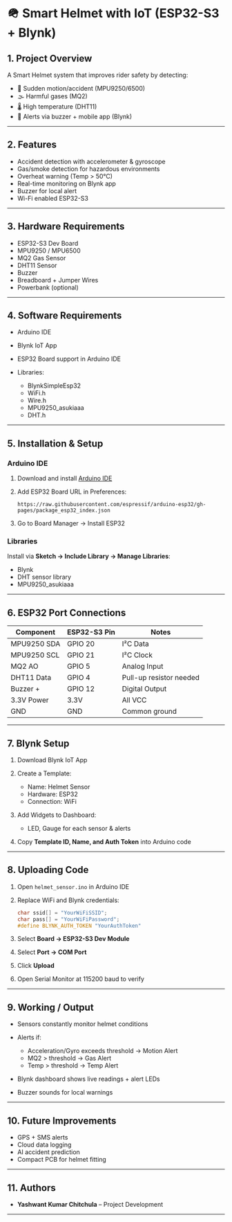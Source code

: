 # 🪖 Smart Helmet with IoT (ESP32-S3 + Blynk)

## 1. Project Overview

A Smart Helmet system that improves rider safety by detecting:

* 🚨 Sudden motion/accident (MPU9250/6500)
* 🌫️ Harmful gases (MQ2)
* 🌡️ High temperature (DHT11)
* 🔔 Alerts via buzzer + mobile app (Blynk)

---

## 2. Features

* Accident detection with accelerometer & gyroscope
* Gas/smoke detection for hazardous environments
* Overheat warning (Temp > 50°C)
* Real-time monitoring on Blynk app
* Buzzer for local alert
* Wi-Fi enabled ESP32-S3

---

## 3. Hardware Requirements

* ESP32-S3 Dev Board
* MPU9250 / MPU6500
* MQ2 Gas Sensor
* DHT11 Sensor
* Buzzer
* Breadboard + Jumper Wires
* Powerbank (optional)

---

## 4. Software Requirements

* Arduino IDE
* Blynk IoT App
* ESP32 Board support in Arduino IDE
* Libraries:

  * BlynkSimpleEsp32
  * WiFi.h
  * Wire.h
  * MPU9250_asukiaaa
  * DHT.h

---

## 5. Installation & Setup

### Arduino IDE

1. Download and install [Arduino IDE](https://www.arduino.cc/en/software)
2. Add ESP32 Board URL in Preferences:

   ```
   https://raw.githubusercontent.com/espressif/arduino-esp32/gh-pages/package_esp32_index.json
   ```
3. Go to Board Manager → Install ESP32

### Libraries

Install via **Sketch → Include Library → Manage Libraries**:

* Blynk
* DHT sensor library
* MPU9250_asukiaaa

---

## 6. ESP32 Port Connections

| Component   | ESP32-S3 Pin | Notes                   |
| ----------- | ------------ | ----------------------- |
| MPU9250 SDA | GPIO 20      | I²C Data                |
| MPU9250 SCL | GPIO 21      | I²C Clock               |
| MQ2 AO      | GPIO 5       | Analog Input            |
| DHT11 Data  | GPIO 4       | Pull-up resistor needed |
| Buzzer +    | GPIO 12      | Digital Output          |
| 3.3V Power  | 3.3V         | All VCC                 |
| GND         | GND          | Common ground           |

---

## 7. Blynk Setup

1. Download Blynk IoT App
2. Create a Template:

   * Name: Helmet Sensor
   * Hardware: ESP32
   * Connection: WiFi
3. Add Widgets to Dashboard:

   * LED, Gauge for each sensor & alerts
4. Copy **Template ID, Name, and Auth Token** into Arduino code

---

## 8. Uploading Code

1. Open `helmet_sensor.ino` in Arduino IDE
2. Replace WiFi and Blynk credentials:

   ```cpp
   char ssid[] = "YourWiFiSSID";
   char pass[] = "YourWiFiPassword";
   #define BLYNK_AUTH_TOKEN "YourAuthToken"
   ```
3. Select **Board → ESP32-S3 Dev Module**
4. Select **Port → COM Port**
5. Click **Upload**
6. Open Serial Monitor at 115200 baud to verify

---

## 9. Working / Output

* Sensors constantly monitor helmet conditions
* Alerts if:

  * Acceleration/Gyro exceeds threshold → Motion Alert
  * MQ2 > threshold → Gas Alert
  * Temp > threshold → Temp Alert
* Blynk dashboard shows live readings + alert LEDs
* Buzzer sounds for local warnings

---

## 10. Future Improvements

* GPS + SMS alerts
* Cloud data logging
* AI accident prediction
* Compact PCB for helmet fitting

---

## 11. Authors

* **Yashwant Kumar Chitchula** – Project Development

---
